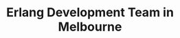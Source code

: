 ---
title: Erlang Development Team in Melbourne
permalink: /landings/locations/melbourne/developer/erlang
technology: Erlang
location: Melbourne
---